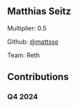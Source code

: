 
## Matthias Seitz
Multiplier: 0.5

Github: [@mattsse](https://github.com/mattsse)

Team: Reth

## Contributions

### Q4 2024

